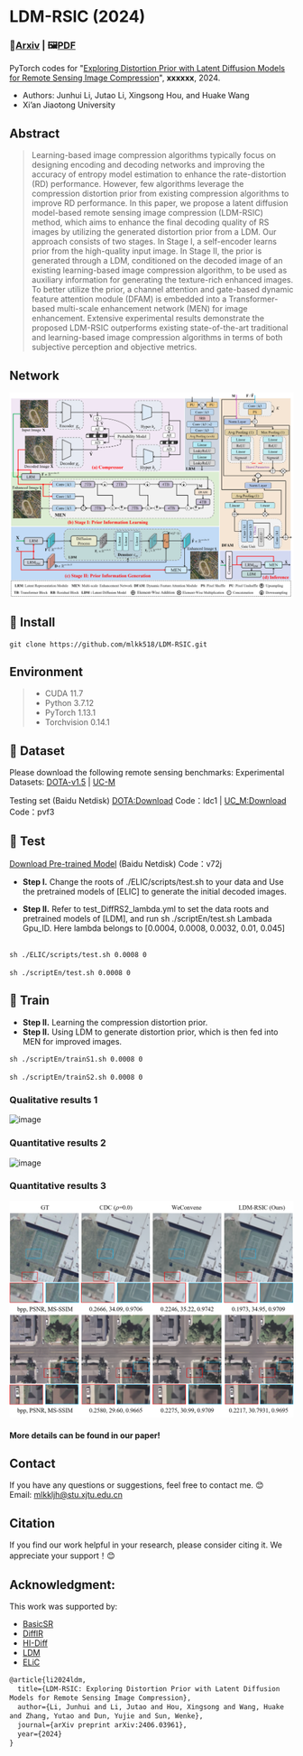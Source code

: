 # LDM-RSIC (2024)
### 📖[**Arxiv**](https://arxiv.org/abs/2406.03961) | 🖼️[**PDF**](/figs/LDM-RSIC.pdf)

PyTorch codes for "[Exploring Distortion Prior with Latent Diffusion Models for Remote Sensing Image Compression](https://arxiv.org/abs/2406.03961)", **xxxxxx**, 2024.

- Authors: Junhui Li, Jutao Li, Xingsong Hou, and Huake Wang <br>
- Xi’an Jiaotong University

## Abstract
> Learning-based image compression algorithms typically focus on designing encoding and decoding networks and improving the accuracy of entropy model estimation to enhance the rate-distortion (RD) performance. However, few algorithms leverage the compression distortion prior from existing compression algorithms to improve RD performance. In this paper, we propose a latent diffusion model-based remote sensing image compression (LDM-RSIC) method, which aims to enhance the final decoding quality of RS images by utilizing the generated distortion prior from a LDM. Our approach consists of two stages. In Stage I, a self-encoder learns prior from the high-quality input image. In Stage II, the prior is generated through a LDM, conditioned on the decoded image of an existing learning-based image compression algorithm, to be used as auxiliary information for generating the texture-rich enhanced images. To better utilize the prior, a channel attention and gate-based dynamic feature attention module (DFAM) is embedded into a Transformer-based multi-scale enhancement network (MEN) for image enhancement. Extensive experimental results demonstrate the proposed LDM-RSIC outperforms existing state-of-the-art traditional and learning-based image compression algorithms in terms of both subjective perception and objective metrics.

## Network
![image](/figs/Method.png)
 
## 🧩 Install
```
git clone https://github.com/mlkk518/LDM-RSIC.git
```

## Environment
 > * CUDA 11.7
 > * Python 3.7.12
 > * PyTorch 1.13.1
 > * Torchvision 0.14.1

## 🎁 Dataset
Please download the following remote sensing benchmarks:
Experimental Datasets:
  [DOTA-v1.5](https://captain-whu.github.io/DOTA/dataset.html) | [UC-M](http://weegee.vision.ucmerced.edu/datasets/landuse.html) 

Testing set  (Baidu Netdisk) [DOTA:Download](https://pan.baidu.com/s/1R52rO-gxZH1jG-amwUCO-g) Code：ldc1 | [UC_M:Download](https://pan.baidu.com/s/1KJAy2cPVnj6VfqrlR5XPCg)  Code：pvf3 


## 🧩 Test
[Download Pre-trained Model](https://pan.baidu.com/s/1OsPSjPp34RHasHi9YM5rHg) (Baidu Netdisk) Code：v72j
- **Step I.**  Change the roots of ./ELIC/scripts/test.sh to your data and Use the pretrained models of [ELIC] to generate the initial decoded images.

- **Step II.**  Refer to test_DiffRS2_lambda.yml to set the data roots and pretrained models of [LDM], and run sh ./scriptEn/test.sh Lambada Gpu_ID. Here lambda belongs to [0.0004, 0.0008, 0.0032, 0.01, 0.045] 

```

sh ./ELIC/scripts/test.sh 0.0008 0

sh ./scriptEn/test.sh 0.0008 0
```

## 🧩 Train
- **Step II.** Learning the compression distortion prior.   
- **Step II.**  Using LDM to generate distortion prior, which is then fed into MEN for improved images.   
```
sh ./scriptEn/trainS1.sh 0.0008 0

sh ./scriptEn/trainS2.sh 0.0008 0

```

### Qualitative results 1
 ![image](/figs/DOTA_vis.png)
 
### Quantitative results 2
 ![image](/figs/UC_vis.png)

### Quantitative results 3
 ![image](/figs/UC_com_SOTA_vis.png)
 
#### More details can be found in our paper!

## Contact
If you have any questions or suggestions, feel free to contact me. 😊  
Email: mlkkljh@stu.xjtu.edu.cn



## Citation
If you find our work helpful in your research, please consider citing it. We appreciate your support！😊


## Acknowledgment: 

This work was supported by:  
- [BasicSR](https://github.com/xinntao/BasicSR)
- [DiffIR](https://github.com/Zj-BinXia/DiffIR)
- [HI-Diff](https://github.com/zhengchen1999/HI-Diff)
- [LDM](https://github.com/CompVis/latent-diffusion)
- [ELiC](https://github.com/VincentChandelier/ELiC-ReImplemetation)



```
@article{li2024ldm,
  title={LDM-RSIC: Exploring Distortion Prior with Latent Diffusion Models for Remote Sensing Image Compression},
  author={Li, Junhui and Li, Jutao and Hou, Xingsong and Wang, Huake and Zhang, Yutao and Dun, Yujie and Sun, Wenke},
  journal={arXiv preprint arXiv:2406.03961},
  year={2024}
}
```
